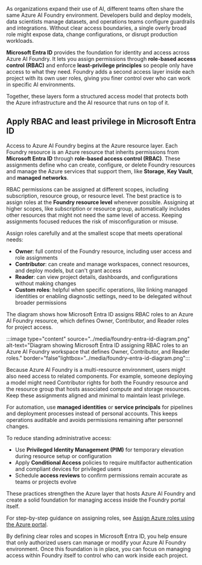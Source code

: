As organizations expand their use of AI, different teams often share the same Azure AI Foundry environment. Developers build and deploy models, data scientists manage datasets, and operations teams configure guardrails and integrations. Without clear access boundaries, a single overly broad role might expose data, change configurations, or disrupt production workloads.

**Microsoft Entra ID** provides the foundation for identity and access across Azure AI Foundry. It lets you assign permissions through **role-based access control (RBAC)** and enforce **least-privilege principles** so people only have access to what they need. Foundry adds a second access layer inside each project with its own user roles, giving you finer control over who can work in specific AI environments.

Together, these layers form a structured access model that protects both the Azure infrastructure and the AI resource that runs on top of it.

## Apply RBAC and least privilege in Microsoft Entra ID

Access to Azure AI Foundry begins at the Azure resource layer. Each Foundry resource is an Azure resource that inherits permissions from **Microsoft Entra ID** through **role-based access control (RBAC)**. These assignments define who can create, configure, or delete Foundry resources and manage the Azure services that support them, like **Storage**, **Key Vault**, and **managed networks**.

RBAC permissions can be assigned at different scopes, including subscription, resource group, or resource level. The best practice is to assign roles at the **Foundry resource level** whenever possible. Assigning at higher scopes, like subscription or resource group, automatically includes other resources that might not need the same level of access. Keeping assignments focused reduces the risk of misconfiguration or misuse.

Assign roles carefully and at the smallest scope that meets operational needs:

- **Owner**: full control of the Foundry resource, including user access and role assignments
- **Contributor**: can create and manage workspaces, connect resources, and deploy models, but can't grant access
- **Reader**: can view project details, dashboards, and configurations without making changes
- **Custom roles**: helpful when specific operations, like linking managed identities or enabling diagnostic settings, need to be delegated without broader permissions

The diagram shows how Microsoft Entra ID assigns RBAC roles to an Azure AI Foundry resource, which defines Owner, Contributor, and Reader roles for project access.

:::image type="content" source="../media/foundry-entra-id-diagram.png" alt-text="Diagram showing Microsoft Entra ID assigning RBAC roles to an Azure AI Foundry workspace that defines Owner, Contributor, and Reader roles." border="false"lightbox="../media/foundry-entra-id-diagram.png":::

Because Azure AI Foundry is a multi-resource environment, users might also need access to related components. For example, someone deploying a model might need Contributor rights for both the Foundry resource and the resource group that hosts associated compute and storage resources. Keep these assignments aligned and minimal to maintain least privilege.

For automation, use **managed identities** or **service principals** for pipelines and deployment processes instead of personal accounts. This keeps operations auditable and avoids permissions remaining after personnel changes.

To reduce standing administrative access:

- Use **Privileged Identity Management (PIM)** for temporary elevation during resource setup or configuration
- Apply **Conditional Access** policies to require multifactor authentication and compliant devices for privileged users
- Schedule **access reviews** to confirm permissions remain accurate as teams or projects evolve

These practices strengthen the Azure layer that hosts Azure AI Foundry and create a solid foundation for managing access inside the Foundry portal itself.

For step-by-step guidance on assigning roles, see [Assign Azure roles using the Azure portal](/azure/role-based-access-control/role-assignments-portal?azure-portal=true).

By defining clear roles and scopes in Microsoft Entra ID, you help ensure that only authorized users can manage or modify your Azure AI Foundry environment. Once this foundation is in place, you can focus on managing access within Foundry itself to control who can work inside each project.
